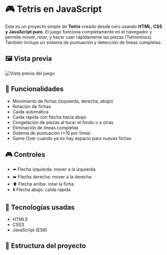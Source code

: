 # 🎮 Tetris en JavaScript

Este es un proyecto simple de **Tetris** creado desde cero usando **HTML, CSS y JavaScript puro**. El juego funciona completamente en el navegador y permite mover, rotar, y hacer caer rápidamente las piezas (Tetrominos). También incluye un sistema de puntuación y detección de líneas completas.

## 🖼️ Vista previa

![Vista previa del juego](./tetris-preview.png) <!-- Cambia el nombre si tu imagen se llama diferente -->

## 🚀 Funcionalidades

- Movimiento de fichas (izquierda, derecha, abajo)
- Rotación de fichas
- Caída automática
- Caída rápida con flecha hacia abajo
- Congelación de piezas al tocar el fondo o a otras
- Eliminación de líneas completas
- Sistema de puntuación (+10 por línea)
- Game Over cuando ya no hay espacio para nuevas fichas

## 🎮 Controles

- ⬅️ Flecha izquierda: mover a la izquierda  
- ➡️ Flecha derecha: mover a la derecha  
- ⬆️ Flecha arriba: rotar la ficha  
- ⬇️ Flecha abajo: caída rápida

## 🧱 Tecnologías usadas

- HTML5
- CSS3
- JavaScript (ES6)

## 📁 Estructura del proyecto

